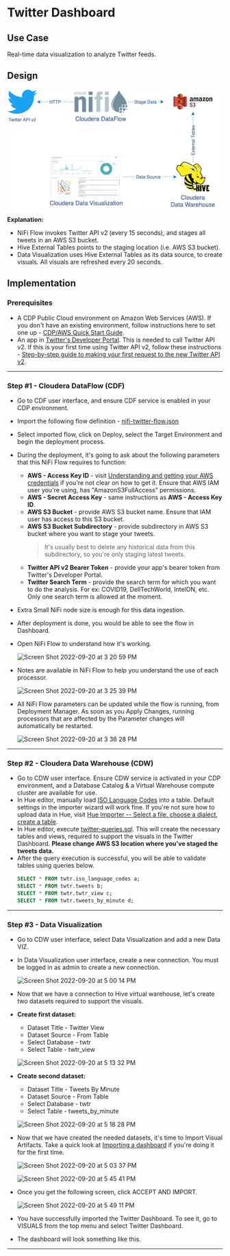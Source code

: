 # Twitter Dashboard
## Use Case
Real-time data visualization to analyze Twitter feeds.

## Design
![Design - Twitter Dashboard](/assets/design-Twitter-dashboard.png)

**Explanation:**
- NiFi Flow invokes Twitter API v2 (every 15 seconds), and stages all tweets in an AWS S3 bucket.
- Hive External Tables points to the staging location (i.e. AWS S3 bucket).
- Data Visualization uses Hive External Tables as its data source, to create visuals. All visuals are refreshed every 20 seconds.

## Implementation
### Prerequisites
- A CDP Public Cloud environment on Amazon Web Services (AWS). If you don't have an existing environment, follow instructions here to set one up - [CDP/AWS Quick Start Guide](https://docs.cloudera.com/cdp-public-cloud/cloud/aws-quickstart/topics/mc-aws-quickstart.html).
- An app in [Twitter's Developer Portal](https://developer.twitter.com/en/portal/dashboard). This is needed to call Twitter API v2. If this is your first time using Twitter API v2, follow these instructions - [Step-by-step guide to making your first request to the new Twitter API v2](https://developer.twitter.com/en/docs/tutorials/step-by-step-guide-to-making-your-first-request-to-the-twitter-api-v2).
---
### Step #1 - Cloudera DataFlow (CDF)
- Go to CDF user interface, and ensure CDF service is enabled in your CDP environment.
- Import the following flow definition - [nifi-twitter-flow.json](/nifi-twitter-flow.json)
- Select imported flow, click on Deploy, select the Target Environment and begin the deployment process.
- During the deployment, it's going to ask about the following parameters that this NiFi Flow requires to function:
  - **AWS - Access Key ID** - visit [Understanding and getting your AWS credentials](https://docs.aws.amazon.com/general/latest/gr/aws-sec-cred-types.html) if you're not clear on how to get it. Ensure that AWS IAM user you're using, has "AmazonS3FullAccess" permissions.
  - **AWS - Secret Access Key** - same instructions as **AWS - Access Key ID**.
  - **AWS S3 Bucket** - provide AWS S3 bucket name. Ensure that IAM user has access to this S3 bucket.
  - **AWS S3 Bucket Subdirectory** - provide subdirectory in AWS S3 bucket where you want to stage your tweets. 
    > It's usually best to delete any historical data from this subdirectory, so you're only staging latest tweets.
  - **Twitter API v2 Bearer Token** - provide your app's bearer token from Twitter's Developer Portal.
  - **Twitter Search Term** - provide the search term for which you want to do the analysis. For ex: COVID19, DellTechWorld, IntelON, etc. Only one search term is allowed at the moment.
- Extra Small NiFi node size is enough for this data ingestion.
- After deployment is done, you would be able to see the flow in Dashboard.
- Open NiFi Flow to understand how it's working.

  ![Screen Shot 2022-09-20 at 3 20 59 PM](https://user-images.githubusercontent.com/2523891/191375477-84262a11-622f-4026-bfac-ac908c2d8931.png)
- Notes are available in NiFi Flow to help you understand the use of each processor.

  ![Screen Shot 2022-09-20 at 3 25 39 PM](https://user-images.githubusercontent.com/2523891/191375811-dd24c63e-911e-4bf0-bc67-1b531021fb7f.png)
- All NiFi Flow parameters can be updated while the flow is running, from Deployment Manager. As soon as you Apply Changes, running processors that are affected by the Parameter changes will automatically be restarted.

  ![Screen Shot 2022-09-20 at 3 36 28 PM](https://user-images.githubusercontent.com/2523891/191377135-4317c855-4afd-4704-bd1e-45e7bdc811f9.png)
---
### Step #2 - Cloudera Data Warehouse (CDW)
- Go to CDW user interface. Ensure CDW service is activated in your CDP environment, and a Database Catalog & a Virtual Warehouse compute cluster are available for use.
- In Hue editor, manually load [ISO Language Codes](/data/ISO%20Language%20Codes.csv) into a table. Default settings in the importer wizard will work fine. If you're not sure how to upload data in Hue, visit [Hue Importer -- Select a file, choose a dialect, create a table](https://gethue.com/blog/2021-05-26-improved-hue-importer-select-a-file-choose-a-dialect-create-a-table/).
- In Hue editor, execute [twitter-queries.sql](/twitter-queries.sql). This will create the necessary tables and views, required to support the visuals in the Twitter Dashboard. **Please change AWS S3 location where you've staged the tweets data.**
- After the query execution is successful, you will be able to validate tables using queries below.
  ```sql
  SELECT * FROM twtr.iso_language_codes a;
  SELECT * FROM twtr.tweets b;
  SELECT * FROM twtr.twtr_view c;
  SELECT * FROM twtr.tweets_by_minute d;
  ```
---
### Step #3 - Data Visualization
- Go to CDW user interface, select Data Visualization and add a new Data VIZ.
- In Data Visualization user interface, create a new connection. You must be logged in as admin to create a new connection.

  ![Screen Shot 2022-09-20 at 5 00 14 PM](https://user-images.githubusercontent.com/2523891/191385311-01144e7c-63c4-4a4d-9334-204411f048d4.png)
- Now that we have a connection to Hive virtual warehouse, let's create two datasets required to support the visuals.
- **Create first dataset:**
  - Dataset Title - Twitter View
  - Dataset Source - From Table
  - Select Database - twtr
  - Select Table - twtr_view

  ![Screen Shot 2022-09-20 at 5 13 32 PM](https://user-images.githubusercontent.com/2523891/191386839-de3ae0e1-8da5-487e-bb96-8811c1b7e1eb.png)
- **Create second dataset:**
  - Dataset Title - Tweets By Minute
  - Dataset Source - From Table
  - Select Database - twtr
  - Select Table - tweets_by_minute

  ![Screen Shot 2022-09-20 at 5 18 28 PM](https://user-images.githubusercontent.com/2523891/191387159-9fae6ddb-17f1-409c-922b-b23b7a9479ba.png)
- Now that we have created the needed datasets, it's time to Import Visual Artifacts. Take a quick look at [Importing a dashboard](https://docs.cloudera.com/data-visualization/7/howto-dashboards/topics/viz-import-dashboard.html) if you're doing it for the first time.

  ![Screen Shot 2022-09-20 at 5 03 37 PM](https://user-images.githubusercontent.com/2523891/191385727-13514315-05e8-493c-adf6-37e6ef3521c5.png)

  ![Screen Shot 2022-09-20 at 5 45 41 PM](https://user-images.githubusercontent.com/2523891/191389616-45bda939-8a41-489f-8547-0d1ad8101bdd.png)
- Once you get the following screen, click ACCEPT AND IMPORT.

  ![Screen Shot 2022-09-20 at 5 49 11 PM](https://user-images.githubusercontent.com/2523891/191389977-158e90ad-32b1-41e1-b31a-058648e1ebe1.png)
- You have successfully imported the Twitter Dashboard. To see it, go to VISUALS from the top menu and select Twitter Dashboard.
- The dashboard will look something like this.

---
